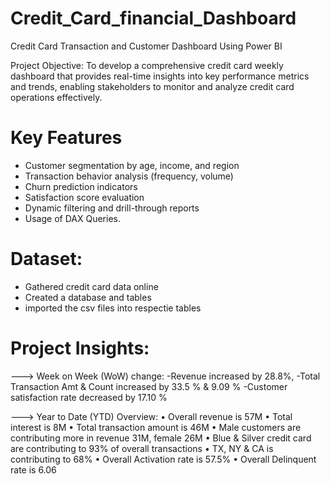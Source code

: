 # Credit_Card_financial_Dashboard
Credit Card Transaction and Customer Dashboard Using Power BI

Project Objective: 
To develop a comprehensive credit card weekly dashboard that provides real-time insights into key 
performance metrics and trends, enabling stakeholders to monitor and analyze credit card operations effectively.

# Key Features
- Customer segmentation by age, income, and region
- Transaction behavior analysis (frequency, volume)
- Churn prediction indicators
- Satisfaction score evaluation
- Dynamic filtering and drill-through reports
- Usage of DAX Queries.

# Dataset: 
- Gathered credit card data online
- Created a database and tables
- imported the csv files into respectie tables

# Project Insights:
---> Week on Week (WoW) change: 
-Revenue increased by 28.8%, 
-Total Transaction Amt & Count increased by 33.5 % & 9.09 %
-Customer satisfaction rate decreased by 17.10 %

---> Year to Date (YTD) Overview:
 • Overall revenue is 57M
 • Total interest is 8M
 • Total transaction amount is 46M
 • Male customers are contributing more in revenue 31M, female 26M
 • Blue & Silver credit card are contributing to 93% of overall transactions
 • TX, NY & CA is contributing to 68%
 • Overall Activation rate is 57.5%
 • Overall Delinquent rate is 6.06
